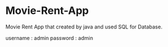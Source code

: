 # Movie-Rent-App
Movie Rent App that created by java and used SQL for Database.

username : admin
password : admin
